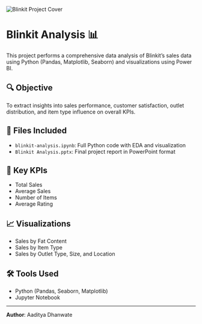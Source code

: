 ![Blinkit Project Cover](./cover.png)

# Blinkit Analysis 📊

This project performs a comprehensive data analysis of Blinkit’s sales data using Python (Pandas, Matplotlib, Seaborn) and visualizations using Power BI.

## 🔍 Objective
To extract insights into sales performance, customer satisfaction, outlet distribution, and item type influence on overall KPIs.

## 📁 Files Included
- `blinkit-analysis.ipynb`: Full Python code with EDA and visualization
- `Blinkit Analysis.pptx`: Final project report in PowerPoint format

## 📌 Key KPIs
- Total Sales
- Average Sales
- Number of Items
- Average Rating

## 📈  Visualizations
- Sales by Fat Content
- Sales by Item Type
- Sales by Outlet Type, Size, and Location

## 🛠️ Tools Used
- Python (Pandas, Seaborn, Matplotlib)
- Jupyter Notebook

---

**Author**: Aaditya Dhanwate  
